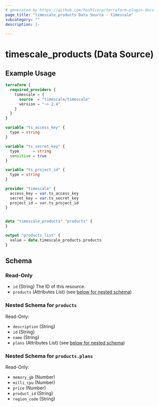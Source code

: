 ```yaml
---
# generated by https://github.com/hashicorp/terraform-plugin-docs
page_title: "timescale_products Data Source - timescale"
subcategory: ""
description: |-
  
---
```


# timescale_products (Data Source)



## Example Usage

```terraform
terraform {
  required_providers {
    timescale = {
      source  = "timescale/timescale"
      version = "~> 2.4"
    }
  }
}

variable "ts_access_key" {
  type = string
}

variable "ts_secret_key" {
  type      = string
  sensitive = true
}

variable "ts_project_id" {
  type = string
}

provider "timescale" {
  access_key = var.ts_access_key
  secret_key = var.ts_secret_key
  project_id = var.ts_project_id
}


data "timescale_products" "products" {
}

output "products_list" {
  value = data.timescale_products.products
}
```

<!-- schema generated by tfplugindocs -->
## Schema

### Read-Only

- `id` (String) The ID of this resource.
- `products` (Attributes List) (see [below for nested schema](#nestedatt--products))

<a id="nestedatt--products"></a>
### Nested Schema for `products`

Read-Only:

- `description` (String)
- `id` (String)
- `name` (String)
- `plans` (Attributes List) (see [below for nested schema](#nestedatt--products--plans))

<a id="nestedatt--products--plans"></a>
### Nested Schema for `products.plans`

Read-Only:

- `memory_gb` (Number)
- `milli_cpu` (Number)
- `price` (Number)
- `product_id` (String)
- `region_code` (String)
